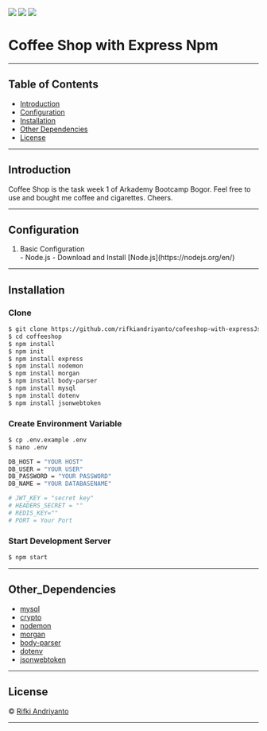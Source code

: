 ![](https://img.shields.io/badge/Code%20Style-Standard-yellow.svg)
![](https://img.shields.io/badge/Dependencies-Express-green.svg)
![](https://img.shields.io/badge/License-Beerware-yellowgreen.svg)

# Coffee Shop with Express Npm

---

## Table of Contents

- [Introduction](#introduction)
- [Configuration](#configuration)
- [Installation](#installation)
- [Other Dependencies](#Other_Dependencies)
- [License](#license)

---

## Introduction

Coffee Shop is the task week 1 of Arkademy Bootcamp Bogor. Feel free to use and bought me coffee and cigarettes. Cheers.

---


## Configuration
<ol>
  <li>Basic Configuration</li>
  - Node.js - Download and Install [Node.js](https://nodejs.org/en/)
</ol>

---

## Installation
### Clone
```bash
$ git clone https://github.com/rifkiandriyanto/cofeeshop-with-expressJs-npm
$ cd coffeeshop
$ npm install
$ npm init
$ npm install express
$ npm install nodemon
$ npm install morgan
$ npm install body-parser
$ npm install mysql
$ npm install dotenv
$ npm install jsonwebtoken
```
### Create Environment Variable
```bash
$ cp .env.example .env
$ nano .env
```
```bash
DB_HOST = "YOUR HOST"
DB_USER = "YOUR USER"
DB_PASSWORD = "YOUR PASSWORD"
DB_NAME = "YOUR DATABASENAME"

# JWT_KEY = "secret key"
# HEADERS_SECRET = ""
# REDIS_KEY=""
# PORT = Your Port
```
### Start Development Server
```bash
$ npm start
```
---

## Other_Dependencies

- [mysql](#)
- [crypto](#)
- [nodemon](#)
- [morgan](#)
- [body-parser](#)
- [dotenv](#)
- [jsonwebtoken](#)

---

## License

© [Rifki Andriyanto](https://github.com/rifkiandriyanto/ " Rifki Andriyanto")

---

